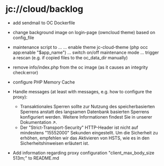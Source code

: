 # jc://cloud/backlog

* add sendmail to OC Dockerfile
* change background image on login-page (owncloud theme) based on config_file
* maintenance script to ...
  ... enable theme jc-cloud-theme (php occ app:enable "$app_name")
  ... switch on/off maintenance mode
  ... trigger a rescan (e.g. if copied files to the oc_data_dir manually)
  
* remove info/index.php from the oc image (as it causes an integrity check:error)
* configure PHP Memory Cache
* Handle messages (at least with messages, e.g. how to configure the proxy):
  * Transaktionales Sperren sollte zur Nutzung des speicherbasierten Sperrens anstatt des langsamen Datenbank basierten Sperrens konfiguriert werden. Weitere Informationen findest Sie in unserer Dokumentation ↗.
  * Der "Strict-Transport-Security" HTTP-Header ist nicht auf mindestens "15552000" Sekunden eingestellt. Um die Sicherheit zu erhöhen, empfehlen wir das Aktivieren von HSTS, wie es in den Sicherheitshinweisen erläutert ist.
  
* Add information regarding proxy configuration "client_max_body_size 513m;" to README.md
